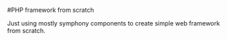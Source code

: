 #PHP framework from scratch

Just using mostly symphony components to create simple web framework from scratch.



 